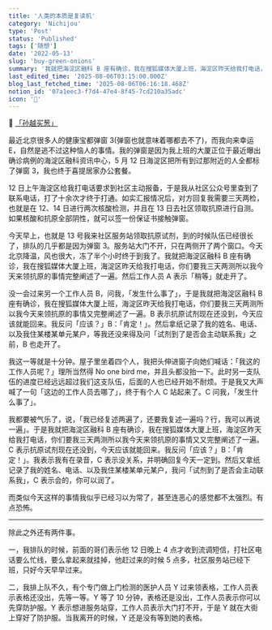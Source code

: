 ```yaml
---
title: '人类的本质是复读机'
category: 'Nichijou'
type: 'Post'
status: 'Published'
tags: ['随想']
date: '2022-05-13'
slug: 'buy-green-onions'
summary: '我就把海淀区融科 B 座有确诊，我在搜狐媒体大厦上班，海淀区昨天给我打电话，你们要我三天两测所以我今天来领抗原的事情又又完整阐述了一遍。'
last_edited_time: '2025-08-06T03:15:00.000Z'
blog_last_fetched_time: '2025-08-06T06:16:18.468Z'
notion_id: '07a1eec3-f7d4-47e4-8f45-7cd210a35adc'
icon: '🚿'
---
```


🔗 [「孙越买葱」](https://www.bilibili.com/video/BV1XE41147WF)

最近北京很多人的健康宝都弹窗 3(弹窗也就意味着哪都去不了)，而我向来幸运 E，自然是逃不过这种恼人的事情。我的弹窗是因为我上班的大厦正位于最近曝出确诊病例的海淀区融科资讯中心，5 月 12 日海淀区把所有到过那附近的人全都标了弹窗 3，我也终于喜提居家办公套餐。

12 日上午海淀区给我打电话要求到社区主动报备，于是我从社区公众号里查到了联系电话，打了十余次才终于打通。如实汇报情况后，对方回复我需要三天两检，也就是在 12、14 日进行两次核酸检测，并且在 13 日去社区领取抗原进行自测。如果核酸和抗原全部阴性，就可以签一份保证书接触弹窗。

今天早上，也就是 13 号我来社区服务站领取抗原试剂，到的时候队伍已经很长了，排队的几乎都是因为弹窗 3。服务站大门不开，只在两侧开了两个窗口。今天北京降温，风也很大，冻了半个小时终于到我了。我就把海淀区融科 B 座有确诊，我在搜狐媒体大厦上班，海淀区昨天给我打电话，你们要我三天两测所以我今天来领抗原的事情完整阐述了一遍。然后工作人员 A 表示「稍等」就走开了。

没一会过来另一个工作人员 B，问我，「发生什么事了」，于是我就把海淀区融科 B 座有确诊，我在搜狐媒体大厦上班，海淀区昨天给我打电话，你们要我三天两测所以我今天来领抗原的事情又完整阐述了一遍。B 表示抗原试剂现在还没到，今天应该就能回来。我反问「应该？」B：「肯定！」。然后拿纸记录了我的姓名、电话、以及我住某楼某单元某户，等我还没来得及问「试剂到了是否会主动联系我」之前，B 也走开了。

我这一等就是十分钟。屋子里坐着四个人，我把头伸进窗子向她们喊话：「我这的工作人员呢？」理所当然得 No one bird me，并且头都没抬一下。此时另一支队伍的进度已经远远超过我们这支队伍，后面的人也已经开始不耐烦。于是我又大声喊了一句「这边的工作人员去哪了」，终于有个人 C 站起来了。C 问我，「发生什么事了」。

我都要被气乐了，说，「我已经复述两遍了，还要我复述一遍吗？行，我可以再说一遍」。于是我就把海淀区融科 B 座有确诊，我在搜狐媒体大厦上班，海淀区昨天给我打电话，你们要我三天两测所以我今天来领抗原的事情又又完整阐述了一遍。C 表示抗原试剂现在还没到，今天应该就能回来。我反问「应该？」B：「肯定！」。我表示我有在录音，C 表示没关系，并明确回复今天一定到。然后又拿纸记录了我的姓名、电话、以及我住某楼某单元某户，我问「试剂到了是否会主动联系我」，C 表示会的，你可以润了。

而类似今天这样的事情我似乎已经习以为常了，甚至连恶心的感觉都不太强烈。有点恐怖。

---

除此之外还有两件事。

一，我排队的时候，前面的哥们表示他 12 日晚上 4 点才收到流调短信，打社区电话要么忙线，要么拿起来就挂掉，他赶过来的时候 5 点多，社区服务站已经下班，只好今天早早过来。

二，我排上队不久，有个专门做上门检测的医护人员 Y 过来领表格，工作人员表示表格还没出，先等一等。Y 等了 10 分钟，表格还是没出，工作人员表示你可以先穿防护服。Y 表示想进服务站穿，工作人员表示大门打不开，于是 Y 就在大街上穿好了防护服。当我离开的时候，Y 还是没有等到她的表格。
